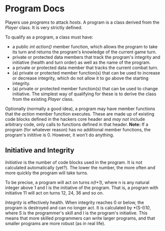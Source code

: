 # Program Docs
Players use *programs* to attack *hosts*. A program is a class derived from the *Player* class. It is very strictly defined.

To qualify as a program, a class must have:
* a public *int action()* member function, which allows the program to take its turn and returns the program's knowledge of the current game turn.
* private or protected data members that track the program's integrity and initiative (health and turn order) as well as the name of the program.
* a private or protected data member that tracks the current combat turn.
* (a) private or protected member function(s) that can be used to increase or decrease integrity, which do not allow it to go above the starting integrity.
* (a) private or protected member function(s) that can be used to change initiative.
The simplest way of qualifying for these is to derive the class from the existing *Player* class.

Optionally (normally a good idea), a program may have member functions that the *action* member function executes. These are made up of existing code blocks defined in the hackers core header and *may not* include arbitrary code, only calls to functions defined in that header.
**Note:** If a program (for whatever reason) has no additional member functions, the program's inititive is 0. However, it won't do anything. 

## Initiative and Integrity
*Initiative* is the number of code blocks used in the program. It is not calculated automatically (yet?). The lower the number, the more often and more quickly the program will take turns.

To be precise, a program will act on turns *n(I+1)*, where n is any natural integer above 1 and I is the initiative of the program. That is, a program with initiative 11 will act on turns 12, 24, 36 and so on.

*Integrity* is effectively health. When integrity reaches 0 or below, the program is destroyed and can no longer act. It is calculated by *(S-I)*10*, where S is the programmer's skill and I is the program's initiative. This means that more skilled programmers can write larger programs, and that smaller programs are more robust (as in real life).